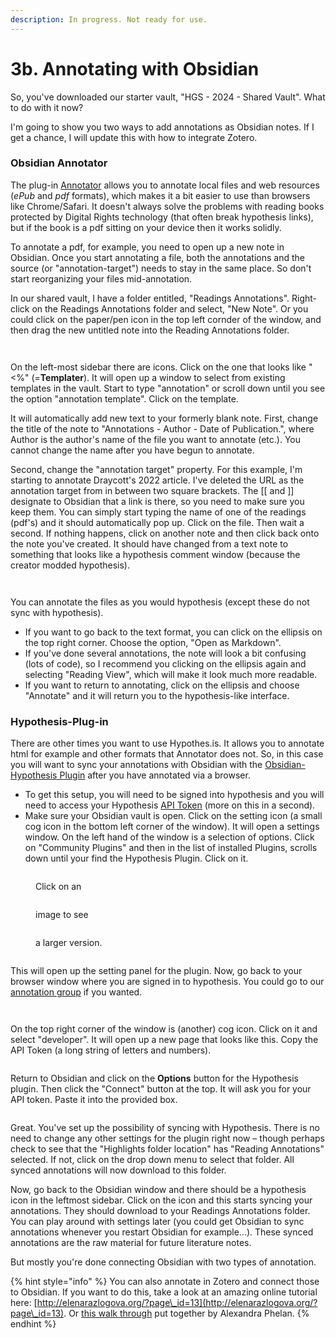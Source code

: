 ```yaml
---
description: In progress. Not ready for use.
---
```


# 3b. Annotating with Obsidian

So, you've downloaded our starter vault, "HGS - 2024 - Shared Vault". What to do with it now?

I'm going to show you two ways to add annotations as Obsidian notes. If I get a chance, I will update this with how to integrate Zotero.

### Obsidian Annotator

The plug-in [Annotator](https://github.com/elias-sundqvist/obsidian-annotator) allows you to annotate local files and web resources (_ePub_ and _pdf_ formats), which makes it a bit easier to use than browsers like Chrome/Safari. It doesn't always solve the problems with reading books protected by Digital Rights technology (that often break hypothesis links), but if the book is a pdf sitting on your device then it works solidly.&#x20;

To annotate a pdf, for example, you need to open up a new note in Obsidian. Once you start annotating a file, both the annotations and the source (or "annotation-target") needs to stay in the same place. So don't start reorganizing your files mid-annotation.&#x20;

In our shared vault, I have a folder entitled, "Readings Annotations". Right-click on the Readings Annotations folder and select, "New Note". Or you could click on the paper/pen icon in the top left cornder of the window, and then drag the new untitled note into the Reading Annotations folder.&#x20;



<div>

<figure><img src="../../.gitbook/assets/Screenshot 2024-01-15 at 2.07.56 PM.png" alt=""><figcaption></figcaption></figure>

 

<figure><img src="../../.gitbook/assets/Screenshot 2024-01-15 at 2.05.45 PM.png" alt=""><figcaption></figcaption></figure>

</div>

On the left-most sidebar there are icons. Click on the one that looks like "<%" (=**Templater**). It will open up a window to select from existing templates in the vault. Start to type "annotation" or scroll down until you see the option "annotation template". Click on the template.&#x20;

It will automatically add new text to your formerly blank note. First, change the title of the note to "Annotations - Author - Date of Publication.", where Author is the author's name of the file you want to annotate (etc.).  You cannot change the name after you have begun to annotate.&#x20;

Second, change the "annotation target" property. For this example, I'm starting to annotate Draycott's 2022 article. I've deleted the URL as the annotation target from in between two square brackets. The \[\[ and ]] designate to Obsidian that a link is there, so you need to make sure you keep them. You can simply start typing the name of one of the readings (pdf's) and it should automatically pop up. Click on the file. Then wait a second. If nothing happens, click on another note and then click back onto the note you've created. It should have changed from a text note to something that looks like a hypothesis comment window (because the creator modded hypothesis).&#x20;

<div>

<figure><img src="../../.gitbook/assets/Screenshot 2024-01-15 at 2.08.47 PM.png" alt=""><figcaption></figcaption></figure>

 

<figure><img src="../../.gitbook/assets/Screenshot 2024-01-15 at 2.10.30 PM.png" alt=""><figcaption></figcaption></figure>

</div>

You can annotate the files as you would hypothesis (except these do not sync with hypothesis).&#x20;

* If you want to go back to the text format, you can click on the ellipsis on the top right corner. Choose the option, "Open as Markdown".&#x20;
* If you've done several annotations, the note will look a bit confusing (lots of code), so I recommend you clicking on the ellipsis again and selecting "Reading View", which will make it look much more readable.&#x20;
* If you want to return to annotating, click on the ellipsis and choose "Annotate" and it will return you to the hypothesis-like interface.&#x20;

### Hypothesis-Plug-in

There are other times you want to use Hypothes.is. It allows you to annotate html for example and other formats that Annotator does not. So, in this case you will want to sync your annotations with Obsidian with the [Obsidian-Hypothesis Plugin](https://github.com/weichenw/obsidian-hypothesis-plugin) after you have annotated via a browser.

* To get this setup, you will need to be signed into hypothesis and you will need to  access your Hypothesis [API Token](https://hypothes.is/account/developer) (more on this in a second).&#x20;
* Make sure your Obsidian vault is open. Click on the setting icon (a small cog icon in the bottom left corner of the window). It will open a settings window. On the left hand of the window is a selection of options. Click on "Community Plugins" and then in the list of installed Plugins, scrolls down until your find the Hypothesis Plugin. Click on it.&#x20;

<div>

<figure><img src="../../.gitbook/assets/Screenshot 2024-01-15 at 2.45.43 PM.png" alt=""><figcaption><p>Click on an</p></figcaption></figure>

 

<figure><img src="../../.gitbook/assets/Screenshot 2024-01-15 at 2.46.50 PM.png" alt=""><figcaption><p>image to see</p></figcaption></figure>

 

<figure><img src="../../.gitbook/assets/Screenshot 2024-01-15 at 2.47.03 PM.png" alt=""><figcaption><p>a larger version.</p></figcaption></figure>

 

<figure><img src="../../.gitbook/assets/Screenshot 2024-01-15 at 2.53.32 PM.png" alt=""><figcaption></figcaption></figure>

</div>

This will open up the setting panel for the plugin. Now, go back to your browser window where you are signed in to hypothesis. You could go to our [annotation group](https://hypothes.is/groups/1PgDxDb1/historical-games-studies) if you wanted.&#x20;



<div>

<figure><img src="../../.gitbook/assets/Screenshot 2024-01-15 at 2.58.26 PM.png" alt=""><figcaption></figcaption></figure>

 

<figure><img src="../../.gitbook/assets/Screenshot 2024-01-15 at 2.50.08 PM.png" alt=""><figcaption></figcaption></figure>

</div>

On the top right corner of the window is (another) cog icon. Click on it and select "developer". It will open up a new page that looks like this. Copy the API Token (a long string of letters and numbers).&#x20;

<figure><img src="../../.gitbook/assets/Screenshot 2024-01-15 at 3.01.13 PM.png" alt=""><figcaption></figcaption></figure>

Return to Obsidian and click on the **Options** button for the Hypothesis plugin. Then click the "Connect" button at the top. It will ask you for your API token. Paste it into the provided box.&#x20;



<figure><img src="../../.gitbook/assets/Screenshot 2024-01-15 at 3.07.46 PM.png" alt=""><figcaption></figcaption></figure>

Great. You've set up the possibility of syncing with Hypothesis. There is no need to change any other settings for the plugin right now – though perhaps check to see that the "Highlights folder location" has "Reading Annotations" selected. If not, click on the drop down menu to select that folder. All synced annotations will now download to this folder.&#x20;

Now, go back to the Obsidian window and there should be a hypothesis icon in the leftmost sidebar. Click on the icon and this starts syncing your annotations. They should download to your Readings Annotations folder. You can play around with settings later (you could get Obsidian to sync annotations whenever you restart Obsidian for example...). These synced annotations are the raw material for future literature notes.&#x20;

But mostly you're done connecting Obsidian with two types of annotation.&#x20;

{% hint style="info" %}
You can also annotate in Zotero and connect those to Obsidian. If you want to do this, take a look at an amazing online tutorial here: [http://elenarazlogova.org/?page\_id=13](http://elenarazlogova.org/?page\_id=13). Or [this walk through](https://medium.com/@alexandraphelan/an-updated-academic-workflow-zotero-obsidian-cffef080addd) put together by Alexandra Phelan.
{% endhint %}





